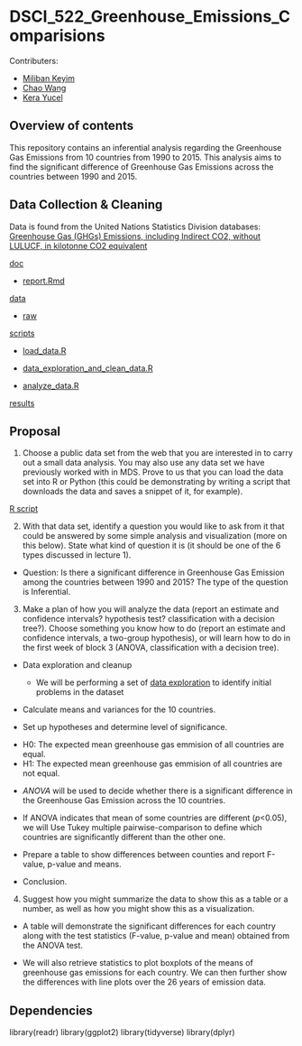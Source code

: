 # DSCI_522_Greenhouse_Emissions_Comparisions

Contributers:
- [Miliban Keyim](https://github.com/mkeyim)
- [Chao Wang](https://github.com/chaomander2018)
- [Kera Yucel](https://github.com/K3ra-y)  

## Overview of contents

This repository contains an inferential analysis regarding the Greenhouse Gas Emissions from 10 countries from 1990 to 2015. This analysis aims to find the significant difference of Greenhouse Gas Emissions across the countries between 1990 and 2015.


## Data Collection & Cleaning

Data is found from the United Nations Statistics Division databases: [Greenhouse Gas (GHGs) Emissions, including Indirect CO2, without LULUCF, in kilotonne CO2 equivalent](http://data.un.org/Data.aspx?d=GHG&f=seriesID%3aGH2)

[doc](https://github.com/UBC-MDS/DSCI_522_greenhouse_emissions_comparisons/tree/master/doc)

  - [report.Rmd](https://github.com/UBC-MDS/DSCI_522_greenhouse_emissions_comparisons/blob/master/doc/report.Rmd)

[data](https://github.com/UBC-MDS/DSCI_522_greenhouse_emissions_comparisons/tree/master/data)
  - [raw](https://github.com/UBC-MDS/DSCI_522_greenhouse_emissions_comparisons/tree/master/data/raw)

[scripts](https://github.com/UBC-MDS/DSCI_522_greenhouse_emissions_comparisons/tree/master/scripts)
  - [load_data.R](https://github.com/UBC-MDS/DSCI_522_greenhouse_emissions_comparisons/blob/master/scripts/load_data.R)
  
  - [data_exploration_and_clean_data.R](https://github.com/UBC-MDS/DSCI_522_greenhouse_emissions_comparisons/blob/master/scripts/data_exploration_and_clean_data.R)

  - [analyze_data.R](https://github.com/UBC-MDS/DSCI_522_greenhouse_emissions_comparisons/blob/master/scripts/analyze_data.R)

[results](https://github.com/UBC-MDS/DSCI_522_greenhouse_emissions_comparisons/tree/master/results)
  

## Proposal

1. Choose a public data set from the web that you are interested in to carry out a small data analysis. You may also use any data set we have previously worked with in MDS. Prove to us that you can load the data set into R or Python (this could be demonstrating by writing a script that downloads the data and saves a snippet of it, for example).

[R script](https://github.com/UBC-MDS/DSCI_522_greenhouse_emissions_comparisons/tree/master/scripts)


2. With that data set, identify a question you would like to ask from it that could be answered by some simple analysis and visualization (more on this below). State what kind of question it is (it should be one of the 6 types discussed in lecture 1).

- Question: Is there a significant difference in Greenhouse Gas Emission among the countries between 1990 and 2015? The type of the question is Inferential.

3. Make a plan of how you will analyze the data (report an estimate and confidence intervals? hypothesis test? classification with a decision tree?). Choose something you know how to do (report an estimate and confidence intervals, a two-group hypothesis), or will learn how to do in the first week of block 3 (ANOVA, classification with a decision tree).

- Data exploration and cleanup

  * We will be performing a set of [data exploration](https://besjournals.onlinelibrary.wiley.com/doi/full/10.1111/j.2041-210X.2009.00001.x) to identify initial problems in the dataset

- Calculate means and variances for the 10 countries.

- Set up hypotheses and determine level of significance.  
 
 * H0: The expected mean greenhouse gas emmision of all countries are equal.
 * H1: The expected mean greenhouse gas emmision of all countries are not equal.

- *ANOVA* will be used to decide whether there is a significant difference in the Greenhouse Gas Emission across the 10 countries.

- If ANOVA indicates that mean of some countries are different (*p*<0.05), we will Use Tukey multiple pairwise-comparison to define which countries are significantly different than the other one.

- Prepare a table to show differences between counties and report F-value, p-value and means.

- Conclusion.

4. Suggest how you might summarize the data to show this as a table or a number, as well as how you might show this as a visualization.

- A table will demonstrate the significant differences for each country along with the test statistics (F-value, p-value and mean) obtained from the ANOVA test.

- We will also retrieve statistics to plot boxplots of the means of greenhouse gas emissions for each country. We can then further show the differences with line plots over the 26 years of emission data. 

## Dependencies

library(readr)
library(ggplot2)
library(tidyverse)
library(dplyr)
